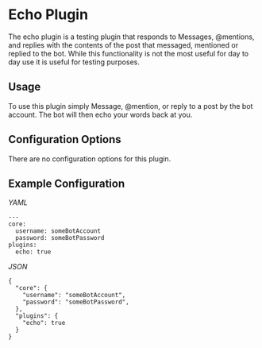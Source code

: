 # Echo Plugin

The echo plugin is a testing plugin that responds to Messages, @mentions, and replies with the contents of
the post that messaged, mentioned or replied to the bot. While this functionality is not the most useful for 
day to day use it is useful for testing purposes.

## Usage
To use this plugin simply Message, @mention, or reply to a post by the bot account. The bot will then echo
your words back at you.

## Configuration Options
There are no configuration options for this plugin.

## Example Configuration
*YAML*
```
---
core:
  username: someBotAccount
  password: someBotPassword
plugins:
  echo: true
```

*JSON*
```
{
  "core": {
    "username": "someBotAccount",
    "password": "someBotPassword",
  },
  "plugins": {
    "echo": true
  }
}
```